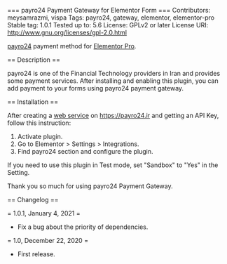 === payro24 Payment Gateway for Elementor Form ===
Contributors: meysamrazmi, vispa
Tags: payro24, gateway, elementor, elementor-pro
Stable tag: 1.0.1
Tested up to: 5.6
License: GPLv2 or later
License URI: http://www.gnu.org/licenses/gpl-2.0.html

[payro24](https://payro24.ir) payment method for [Elementor Pro](https://wordpress.org/plugins/elementor/).

== Description ==

payro24 is one of the Financial Technology providers in Iran and provides some payment services. After installing and enabling this plugin, you can add payment to your forms using payro24 payment gateway.

== Installation ==

After creating a [web service](https://payro24.ir/dashboard/web-services) on https://payro24.ir and getting an API Key, follow this instruction:

1. Activate plugin.
2. Go to Elementor > Settings > Integrations.
3. Find payro24 section and configure the plugin.

If you need to use this plugin in Test mode, set  "Sandbox" to "Yes" in the Setting.

Thank you so much for using payro24 Payment Gateway.

== Changelog ==

= 1.0.1, January 4, 2021 =
* Fix a bug about the priority of dependencies.

= 1.0, December 22, 2020 =
* First release.
